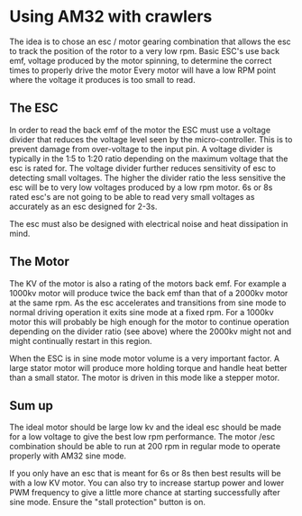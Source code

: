 # Using AM32 with crawlers

The idea is to chose an esc / motor gearing combination that allows the esc to track the position of the rotor to a very low rpm.
Basic ESC's use back emf, voltage produced by the motor spinning, to determine the correct times to properly drive the motor
Every motor will have a low RPM point where the voltage it produces is too small to read.

## The ESC

In order to read the back emf of the motor the ESC must use a voltage divider that reduces the voltage level seen by the micro-controller. This is to prevent damage from over-voltage to the input pin. A voltage divider is typically in the 1:5 to 1:20 ratio depending on the maximum voltage that the esc is rated for.
The voltage divider further reduces sensitivity of esc to detecting small voltages. The higher the divider ratio the less sensitive the esc will be to very low voltages produced by a low rpm motor.
6s or 8s rated esc's are not going to be able to read very small voltages as accurately as an esc designed for 2-3s.

The esc must also be designed with electrical noise and heat dissipation in mind.

## The Motor

The KV of the motor is also a rating of the motors back emf. For example a 1000kv motor will produce twice the back emf than that of a 2000kv motor at the same rpm. As the esc accelerates and transitions from sine mode to normal driving operation it exits sine mode at a fixed rpm. For a 1000kv motor this will probably be high enough for the motor to continue operation depending on the divider ratio (see above) where the 2000kv might not and might continually restart in this region.

When the ESC is in sine mode motor volume is a very important factor. A large stator motor will produce more holding torque and handle heat better than a small stator. The motor is driven in this mode like a stepper motor.

## Sum up

The ideal motor should be large low kv and the ideal esc should be made for a low voltage to give the best low rpm performance. The motor /esc combination should be able to run at 200 rpm in regular mode to operate properly with AM32 sine mode.

If you only have an esc that is meant for 6s or 8s then best results will be with a low KV motor. You can also try to increase startup power and lower PWM frequency to give a little more chance at starting successfully after sine mode. Ensure the "stall protection" button is on.  
